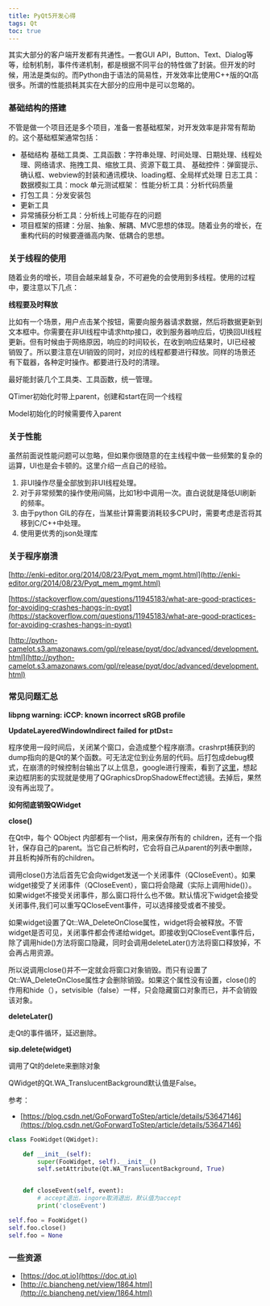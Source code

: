 ```yaml
---
title: PyQt5开发心得
tags: Qt
toc: true
---
```



其实大部分的客户端开发都有共通性。一套GUI API，Button、Text、Dialog等等，绘制机制，事件传递机制，都是根据不同平台的特性做了封装。但开发的时候，用法是类似的。而Python由于语法的简易性，开发效率比使用C++版的Qt高很多。所谓的性能损耗其实在大部分的应用中是可以忽略的。



### 基础结构的搭建

不管是做一个项目还是多个项目，准备一套基础框架，对开发效率是非常有帮助的。这个基础框架通常包括：

- 基础结构
	基础工具类、工具函数：字符串处理、时间处理、日期处理、线程处理、网络请求、拖拽工具、缩放工具、资源下载工具、
	基础控件：弹窗提示、确认框、webview的封装和通讯模块、loading框、全局样式处理
	日志工具：
	数据模拟工具：mock
	单元测试框架：
	性能分析工具：分析代码质量	
- 打包工具：分发安装包
- 更新工具
- 异常捕获分析工具：分析线上可能存在的问题
- 项目框架的搭建：分层、抽象、解耦、MVC思想的体现。随着业务的增长，在重构代码的时候要遵循高内聚、低耦合的思想。



### 关于线程的使用

随着业务的增长，项目会越来越复杂，不可避免的会使用到多线程。使用的过程中，要注意以下几点：


**线程要及时释放**

比如有一个场景，用户点击某个按钮，需要向服务器请求数据，然后将数据更新到文本框中。你需要在非UI线程中请求http接口，收到服务器响应后，切换回UI线程更新。但有时候由于网络原因，响应的时间较长，在收到响应结果时，UI已经被销毁了。所以要注意在UI销毁的同时，对应的线程都要进行释放。同样的场景还有下载器，各种定时操作。都要进行及时的清理。

最好能封装几个工具类、工具函数，统一管理。


QTimer初始化时带上parent，创建和start在同一个线程

Model初始化的时候需要传入parent


### 关于性能

虽然前面说性能问题可以忽略，但如果你很随意的在主线程中做一些频繁的复杂的运算，UI也是会卡顿的。这里介绍一点自己的经验。

1. 非UI操作尽量全部放到非UI线程处理。
2. 对于非常频繁的操作使用间隔，比如1秒中调用一次。直白说就是降低UI刷新的频率。
3. 由于python GIL的存在，当某些计算需要消耗较多CPU时，需要考虑是否将其移到C/C++中处理。
4. 使用更优秀的json处理库






### 关于程序崩溃

[http://enki-editor.org/2014/08/23/Pyqt_mem_mgmt.html](http://enki-editor.org/2014/08/23/Pyqt_mem_mgmt.html)


[https://stackoverflow.com/questions/11945183/what-are-good-practices-for-avoiding-crashes-hangs-in-pyqt](https://stackoverflow.com/questions/11945183/what-are-good-practices-for-avoiding-crashes-hangs-in-pyqt)

[http://python-camelot.s3.amazonaws.com/gpl/release/pyqt/doc/advanced/development.html](http://python-camelot.s3.amazonaws.com/gpl/release/pyqt/doc/advanced/development.html)







### 常见问题汇总



**libpng warning: iCCP: known incorrect sRGB profile**





**UpdateLayeredWindowIndirect failed for ptDst=**

程序使用一段时间后，关闭某个窗口，会造成整个程序崩溃。crashrpt捕获到的dump指向的是Qt的某个函数。可无法定位到业务层的代码。后打包成debug模式，在崩溃的时候控制台输出了以上信息，google进行搜索，看到了[这里](https://bugreports.qt.io/browse/QTBUG-58602)，想起来边框阴影的实现就是使用了QGraphicsDropShadowEffect滤镜。去掉后，果然没有再出现了。

**如何彻底销毁QWidget**


<b>close()</b>


在Qt中，每个 QObject 内部都有一个list，用来保存所有的 children，还有一个指针，保存自己的parent。当它自己析构时，它会将自己从parent的列表中删除，并且析构掉所有的children。


调用close()方法后首先它会向widget发送一个关闭事件（QCloseEvent）。如果widget接受了关闭事件（QCloseEvent），窗口将会隐藏（实际上调用hide()）。如果widget不接受关闭事件，那么窗口将什么也不做。默认情况下widget会接受关闭事件,我们可以重写QCloseEvent事件，可以选择接受或者不接受。

如果widget设置了Qt::WA_DeleteOnClose属性，widget将会被释放。不管widget是否可见，关闭事件都会传递给widget。即接收到QCloseEvent事件后，除了调用hide()方法将窗口隐藏，同时会调用deleteLater()方法将窗口释放掉，不会再占用资源。

所以说调用close()并不一定就会将窗口对象销毁。而只有设置了 Qt::WA_DeleteOnClose属性才会删除销毁。如果这个属性没有设置，close()的作用和hide（），setvisible（false）一样，只会隐藏窗口对象而已，并不会销毁该对象。


<b>deleteLater()</b>

走Qt的事件循环，延迟删除。


<b>sip.delete(widget)</b>

调用了Qt的delete来删除对象



QWidget的Qt.WA_TranslucentBackground默认值是False。

参考：

- [https://blog.csdn.net/GoForwardToStep/article/details/53647146](https://blog.csdn.net/GoForwardToStep/article/details/53647146)


```python
class FooWidget(QWidget):

	def __init__(self):
		super(FooWidget, self).__init__()
		self.setAttribute(Qt.WA_TranslucentBackground, True)


    def closeEvent(self, event):
    	# accept退出，ingore取消退出，默认值为accept
    	print('closeEvent')

self.foo = FooWidget()
self.foo.close()
self.foo = None

```


### 一些资源

- [https://doc.qt.io](https://doc.qt.io)
- [http://c.biancheng.net/view/1864.html](http://c.biancheng.net/view/1864.html)


